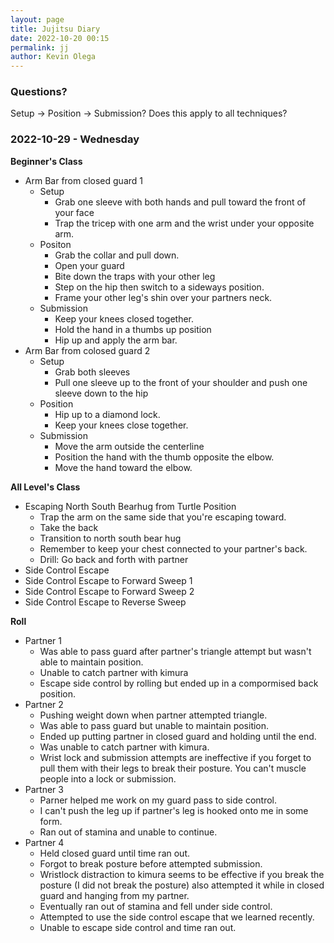 ```yaml
--- 
layout: page
title: Jujitsu Diary
date: 2022-10-20 00:15
permalink: jj
author: Kevin Olega 
--- 
```


### Questions?

Setup → Position → Submission? Does this apply to all techniques?

### 2022-10-29 - Wednesday

**Beginner's Class**

- Arm Bar from closed guard 1
	+ Setup
		* Grab one sleeve with both hands and pull toward the front of your face
		* Trap the tricep with one arm and the wrist under your opposite arm.
	+ Positon
		* Grab the collar and pull down.
		* Open your guard
		* Bite down the traps with your other leg
		* Step on the hip then switch to a sideways position.
		* Frame your other leg's shin over your partners neck.
	+ Submission
		* Keep your knees closed together.
		* Hold the hand in a thumbs up position
		* Hip up and apply the arm bar.
- Arm Bar from colosed guard 2
	+ Setup
		* Grab both sleeves
		* Pull one sleeve up to the front of your shoulder and push one sleeve down to the hip
	+ Position	
		* Hip up to a diamond lock.
		* Keep your knees close together.
	+ Submission
		* Move the arm outside the centerline
		* Position the hand with the thumb opposite the elbow.
		* Move the hand toward the elbow.

**All Level's Class**

- Escaping North South Bearhug from Turtle Position
	+ Trap the arm on the same side that you're escaping toward.
	+ Take the back
	+ Transition to north south bear hug
	+ Remember to keep your chest connected to your partner's back.
	+  Drill: Go back and forth with partner
-  Side Control Escape
-  Side Control Escape to Forward Sweep 1
-  Side Control Escape to Forward Sweep 2
-  Side Control Escape to Reverse Sweep

**Roll**
- Partner 1
	+ Was able to pass guard after partner's triangle attempt but wasn't able to maintain position.
	+ Unable to catch partner with kimura
	+ Escape side control by rolling but ended up in a compormised back position.
- Partner 2
	+ Pushing weight down when partner attempted triangle.
	+ Was able to pass guard but unable to maintain position.
	+ Ended up putting partner in closed guard and holding until the end.
	+ Was unable to catch partner with kimura.
	+ Wrist lock and submission attempts are ineffective if you forget to pull them with their legs to break their posture. You can't muscle people into a lock or submission.
- Partner 3
	+ Parner helped me work on my guard pass to side control.
	+ I can't push the leg up if partner's leg is hooked onto me in some form.
	+ Ran out of stamina and unable to continue.
- Partner 4
	+ Held closed guard until time ran out.
	+ Forgot to break posture before attempted submission.
	+ Wristlock distraction to kimura seems to be effective if you break the posture (I did not break the posture) also attempted it while in closed guard and hanging from my partner.
	+ Eventually ran out of stamina and fell under side control.
	+ Attempted to use the side control escape that we learned recently.
	+ Unable to escape side control and time ran out.